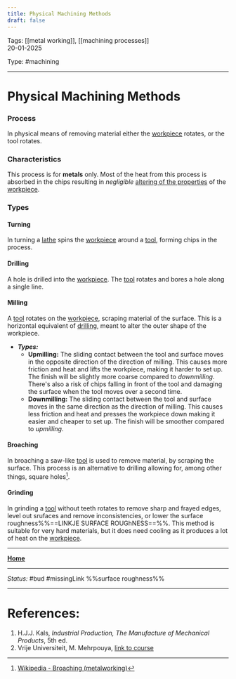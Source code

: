 ```yaml
---
title: Physical Machining Methods
draft: false
---
```

Tags: [[metal working]], [[machining processes]] <br>20-01-2025

Type: #machining

---
# Physical Machining Methods
### Process
In physical means of removing material either the [workpiece](!%20Manufacturing%20Technologies%20Overview.md#Terms%20and%20Disambiguation) rotates, or the tool rotates.

### Characteristics
This process is for __metals__ only. Most of the heat from this process is absorbed in the chips resulting in _negligible_ [altering of the properties](Crystal%20Manipulation%20and%20Deformation.md#Hot%20deformation) of the [workpiece](!%20Manufacturing%20Technologies%20Overview.md#Terms%20and%20Disambiguation).

### Types
#### Turning
In turning a [lathe](!%20Manufacturing%20Technologies%20Overview.md#Terms%20and%20Disambiguation) spins the [workpiece](!%20Manufacturing%20Technologies%20Overview.md#Terms%20and%20Disambiguation) around a [tool](!%20Manufacturing%20Technologies%20Overview.md#Terms%20and%20Disambiguation), forming chips in the process. 
#### Drilling
A hole is drilled into the [workpiece](!%20Manufacturing%20Technologies%20Overview.md#Terms%20and%20Disambiguation). The [tool](!%20Manufacturing%20Technologies%20Overview.md#Terms%20and%20Disambiguation) rotates and bores a hole along a single line.
#### Milling
A [tool](!%20Manufacturing%20Technologies%20Overview.md#Terms%20and%20Disambiguation) rotates on the [workpiece](!%20Manufacturing%20Technologies%20Overview.md#Terms%20and%20Disambiguation), scraping material of the surface. This is a horizontal equivalent of [drilling](#drilling), meant to alter the outer shape of the workpiece.
- ___Types:___
	- __Upmilling:__ The sliding contact between the tool and surface moves in the opposite direction of the direction of milling. This causes more friction and heat and lifts the workpiece, making it harder to set up. The finish will be slightly more coarse compared to _downmilling_. There's also a risk of chips falling in front of the tool and damaging the surface when the tool moves over a second time.
	- __Downmilling:__ The sliding contact between the tool and surface moves in the same direction as the direction of milling. This causes less friction and heat and presses the workpiece down making it easier and cheaper to set up. The finish will be smoother compared to _upmilling_. 
#### Broaching
In broaching a saw-like [tool](!%20Manufacturing%20Technologies%20Overview.md#Terms%20and%20Disambiguation) is used to remove material, by scraping the surface. This process is an alternative to drilling allowing for, among other things, square holes[^bro].
#### Grinding
In grinding a [tool](!%20Manufacturing%20Technologies%20Overview.md#Terms%20and%20Disambiguation) without teeth rotates to remove sharp and frayed edges, level out srufaces and remove inconsistencies, or lower the surface roughness%%==LINKJE SURFACE ROUGhNESS==%%.  This method is suitable for very hard materials, but it does need cooling as it produces a lot of heat on the [workpiece](!%20Manufacturing%20Technologies%20Overview.md#Terms%20and%20Disambiguation).










---
__[Home](!%20Manufacturing%20Technologies%20Overview.md)__

---
_Status:_ #bud #missingLink %%surface roughness%%

---
# References:
[^Bro]: [Wikipedia - Broaching (metalworking)](https://en.wikipedia.org/wiki/Broaching_(metalworking))
1. H.J.J. Kals, _Industrial Production, The Manufacture of Mechanical Products_, 5th ed.
2. Vrije Universiteit, M. Mehrpouya, [link to course](https://canvas.utwente.nl/courses/15351)